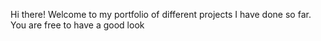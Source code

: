 Hi there! Welcome to my portfolio of different projects I have done so far. You are free to have a good look
